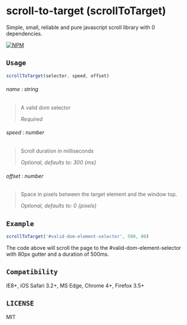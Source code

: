 # scroll-to-target (scrollToTarget)

Simple, small, reliable and pure javascript scroll library with 0 dependencies.

[![NPM](https://nodei.co/npm/scroll-to-target.png)](https://nodei.co/npm/scroll-to-target/)

## `Usage`
```js
scrollToTarget(selector, speed, offset)
```
###### name : *string*
> A valid dom selector 
> 
> *Required*

###### speed : *number*
> Scroll duration in milliseconds 
> 
> *Optional, defaults to: 300 {ms}*

###### offset : *number*
> Space in pixels between the target element and the window top.
> 
> *Optional, defaults to: 0 {pixels}*


## `Example`

```js
scrollToTarget('#valid-dom-element-selector', 500, 80)
```
The code above will scroll the page to the #valid-dom-element-selector with 80px gutter and a duration of 500ms.

## `Compatibility`

IE8+, iOS Safari 3.2+, MS Edge, Chrome 4+, Firefox 3.5+
## `LICENSE`

MIT